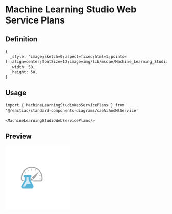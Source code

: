 # Machine Learning Studio Web Service Plans

## Definition

```
{
  _style: 'image;sketch=0;aspect=fixed;html=1;points=[];align=center;fontSize=12;image=img/lib/mscae/Machine_Learning_Studio_Web_Service_Plans.svg;strokeColor=none;',
  _width: 50,
  _height: 50,
}
```

## Usage

```
import { MachineLearningStudioWebServicePlans } from '@reactiac/standard-components-diagrams/caeAiAndMlService'

<MachineLearningStudioWebServicePlans/>
```

## Preview

<img src="./machine-learning-studio-web-service-plans.png" width="200"/>
